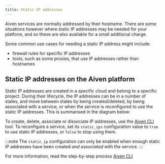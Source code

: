 ```yaml
---
title: Static IP addresses
---
```


Aiven services are normally addressed by their hostname. There are some
situations however where static IP addresses may be needed for your
platform, and so these are also available for a small additional charge.

Some common use cases for needing a static IP address might include:

-   firewall rules for specific IP addresses
-   tools, such as some proxies, that use IP addresses rather than
    hostnames

## Static IP addresses on the Aiven platform

Static IP addresses are created in a specific cloud and belong to a
specific project. During their lifecycle, the IP addresses can be in a
number of states, and move between states by being created/deleted, by
being associated with a service, or when the service is reconfigured to
use the static IP addresses. This is summarised in the diagram below:

<!--
:::mermaid
graph LR;

> none\[Static IP does not exist\] created\[State: created\]
> available\[State: available\] assigned\[State: assigned\]
>
> none \-- create IP \--\> created created \-- associate \--\> available
> available \-- reconfigure service \--\> assigned assigned \--
> reconfigure service \--\> available available \-- dissociate \--\>
> created created \-- delete IP \--\> none
:::
-->

To create, delete, associate or dissociate IP addresses, use the
[Aiven CLI](/docs/tools/cli) tool. To reconfigure a
service, set its `static_ips` configuration value to `true` to use
static IP addresses, or `false` to stop using them.

:::note
The `static_ip` configuration can only be enabled when enough static IP
addresses have been created *and associated* with the service.
:::

For more information, read the step-by-step process
[Aiven CLI](/docs/tools/cli)
